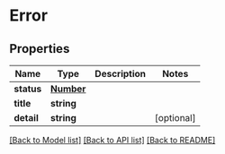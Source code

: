 # Error

## Properties
Name | Type | Description | Notes
------------ | ------------- | ------------- | -------------
**status** | [**Number**](Number.md) |  | 
**title** | **string** |  | 
**detail** | **string** |  | [optional] 

[[Back to Model list]](../README.md#documentation-for-models) [[Back to API list]](../README.md#documentation-for-api-endpoints) [[Back to README]](../README.md)


